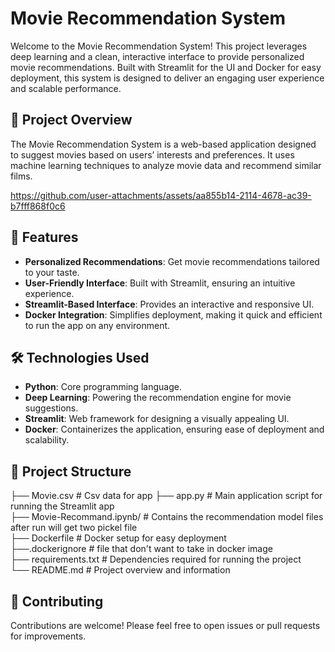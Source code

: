# Movie Recommendation System

Welcome to the Movie Recommendation System! This project leverages deep learning and a clean, interactive interface to provide personalized movie recommendations. Built with Streamlit for the UI and Docker for easy deployment, this system is designed to deliver an engaging user experience and scalable performance.

## 🚀 Project Overview

The Movie Recommendation System is a web-based application designed to suggest movies based on users’ interests and preferences. It uses machine learning techniques to analyze movie data and recommend similar films.

https://github.com/user-attachments/assets/aa855b14-2114-4678-ac39-b7fff868f0c6

## 🎯 Features

- **Personalized Recommendations**: Get movie recommendations tailored to your taste.
- **User-Friendly Interface**: Built with Streamlit, ensuring an intuitive experience.
- **Streamlit-Based Interface**: Provides an interactive and responsive UI.
- **Docker Integration**: Simplifies deployment, making it quick and efficient to run the app on any environment.

## 🛠️ Technologies Used

- **Python**: Core programming language.
- **Deep Learning**: Powering the recommendation engine for movie suggestions.
- **Streamlit**: Web framework for designing a visually appealing UI.
- **Docker**: Containerizes the application, ensuring ease of deployment and scalability.

## 📂 Project Structure

├── Movie.csv                # Csv data for app 
├── app.py                   # Main application script for running the Streamlit app  
├── Movie-Recommand.ipynb/   # Contains the recommendation model files after run will get two pickel file  
├── Dockerfile               # Docker setup for easy deployment  
├──.dockerignore             # file that don't want to take in docker image  
├── requirements.txt         # Dependencies required for running the project  
└── README.md                # Project overview and information  

## 🤝 Contributing

Contributions are welcome! Please feel free to open issues or pull requests for improvements.





